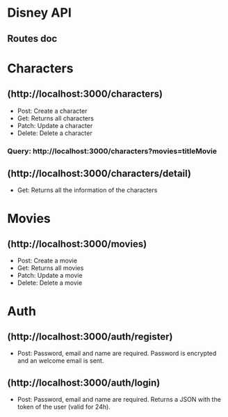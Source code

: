 # Disney API

## Routes doc

# Characters

## (http://localhost:3000/characters)

- Post: Create a character
- Get: Returns all characters
- Patch: Update a character
- Delete: Delete a character

### Query: http://localhost:3000/characters?movies=titleMovie

## (http://localhost:3000/characters/detail)

- Get: Returns all the information of the characters

# Movies

## (http://localhost:3000/movies)

- Post: Create a movie
- Get: Returns all movies
- Patch: Update a movie
- Delete: Delete a movie

# Auth

## (http://localhost:3000/auth/register)

- Post: Password, email and name are required. Password is encrypted and an welcome email is sent.

## (http://localhost:3000/auth/login)

- Post: Password, email and name are required. Returns a JSON with the token of the user (valid for 24h).
